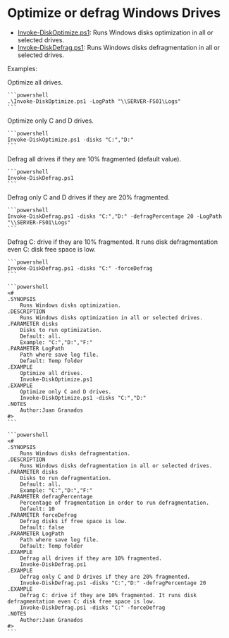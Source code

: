 # **Optimize or defrag Windows Drives**

* [Invoke-DiskOptimize.ps1](https://raw.githubusercontent.com/juangranados/powershell-scripts/main/Optimize%20Drives/Invoke-DiskOptimize.ps1): Runs Windows disks optimization in all or selected drives.
* [Invoke-DiskDefrag.ps1](https://raw.githubusercontent.com/juangranados/powershell-scripts/main/Optimize%20Drives/Invoke-DiskDefrag.ps1): Runs Windows disks defragmentation in all or selected drives.

Examples:

Optimize all drives.

    ```powershell
    .\Invoke-DiskOptimize.ps1 -LogPath "\\SERVER-FS01\Logs"
    ```

Optimize only C and D drives.

    ```powershell
    Invoke-DiskOptimize.ps1 -disks "C:","D:"
    ```

Defrag all drives if they are 10% fragmented (default value).

    ```powershell
    Invoke-DiskDefrag.ps1
    ```

Defrag only C and D drives if they are 20% fragmented.

    ```powershell
    Invoke-DiskDefrag.ps1 -disks "C:","D:" -defragPercentage 20 -LogPath "\\SERVER-FS01\Logs"
    ```

Defrag C: drive if they are 10% fragmented. It runs disk defragmentation even C: disk free space is low.

    ```powershell
    Invoke-DiskDefrag.ps1 -disks "C:" -forceDefrag
    ```

    ```powershell
    <#
    .SYNOPSIS
        Runs Windows disks optimization.
    .DESCRIPTION
        Runs Windows disks optimization in all or selected drives.
    .PARAMETER disks
        Disks to run optimization.
        Default: all.
        Example: "C:","D:","F:"
    .PARAMETER LogPath
        Path where save log file.
        Default: Temp folder
    .EXAMPLE
        Optimize all drives.
        Invoke-DiskOptimize.ps1
    .EXAMPLE
        Optimize only C and D drives.
        Invoke-DiskOptimize.ps1 -disks "C:","D:"
    .NOTES 
        Author:Juan Granados
    #>
    ```

    ```powershell
    <#
    .SYNOPSIS
        Runs Windows disks defragmentation.
    .DESCRIPTION
        Runs Windows disks defragmentation in all or selected drives.
    .PARAMETER disks
        Disks to run defragmentation.
        Default: all.
        Example: "C:","D:","F:"
    .PARAMETER defragPercentage
        Percentage of fragmentation in order to run defragmentation.
        Default: 10
    .PARAMETER forceDefrag
        Defrag disks if free space is low.
        Default: false
    .PARAMETER LogPath
        Path where save log file.
        Default: Temp folder
    .EXAMPLE
        Defrag all drives if they are 10% fragmented.
        Invoke-DiskDefrag.ps1
    .EXAMPLE
        Defrag only C and D drives if they are 20% fragmented.
        Invoke-DiskDefrag.ps1 -disks "C:","D:" -defragPercentage 20
    .EXAMPLE
        Defrag C: drive if they are 10% fragmented. It runs disk defragmentation even C: disk free space is low.
        Invoke-DiskDefrag.ps1 -disks "C:" -forceDefrag
    .NOTES 
        Author:Juan Granados
    #>
    ```
